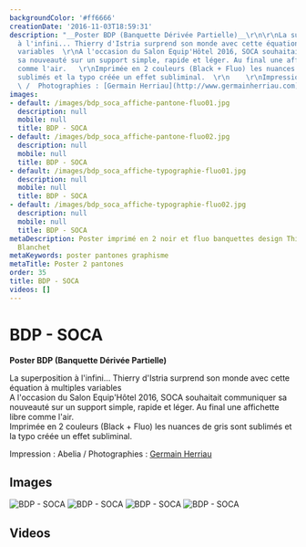```yaml
---
backgroundColor: '#ff6666'
creationDate: '2016-11-03T18:59:31'
description: "__Poster BDP (Banquette Dérivée Partielle)__\r\n\r\nLa superposition
  à l'infini... Thierry d'Istria surprend son monde avec cette équation à multiples
  variables  \r\nA l'occasion du Salon Equip'Hôtel 2016, SOCA souhaitait communiquer
  sa nouveauté sur un support simple, rapide et léger. Au final une affichette libre
  comme l'air.   \r\nImprimée en 2 couleurs (Black + Fluo) les nuances de gris sont
  sublimés et la typo créée un effet subliminal.  \r\n    \r\nImpression : Abelia
  \ /  Photographies : [Germain Herriau](http://www.germainherriau.com)"
images:
- default: /images/bdp_soca_affiche-pantone-fluo01.jpg
  description: null
  mobile: null
  title: BDP - SOCA
- default: /images/bdp_soca_affiche-pantone-fluo02.jpg
  description: null
  mobile: null
  title: BDP - SOCA
- default: /images/bdp_soca_affiche-typographie-fluo01.jpg
  description: null
  mobile: null
  title: BDP - SOCA
- default: /images/bdp_soca_affiche-typographie-fluo02.jpg
  description: null
  mobile: null
  title: BDP - SOCA
metaDescription: Poster imprimé en 2 noir et fluo banquettes design Thierry d'Istria
  Blanchet
metaKeywords: poster pantones graphisme
metaTitle: Poster 2 pantones
order: 35
title: BDP - SOCA
videos: []
---
```


# BDP - SOCA

__Poster BDP (Banquette Dérivée Partielle)__

La superposition à l'infini... Thierry d'Istria surprend son monde avec cette équation à multiples variables  
A l'occasion du Salon Equip'Hôtel 2016, SOCA souhaitait communiquer sa nouveauté sur un support simple, rapide et léger. Au final une affichette libre comme l'air.   
Imprimée en 2 couleurs (Black + Fluo) les nuances de gris sont sublimés et la typo créée un effet subliminal.  
    
Impression : Abelia  /  Photographies : [Germain Herriau](http://www.germainherriau.com)

## Images

![BDP - SOCA](/images/bdp_soca_affiche-pantone-fluo01.jpg)
![BDP - SOCA](/images/bdp_soca_affiche-pantone-fluo02.jpg)
![BDP - SOCA](/images/bdp_soca_affiche-typographie-fluo01.jpg)
![BDP - SOCA](/images/bdp_soca_affiche-typographie-fluo02.jpg)

## Videos
